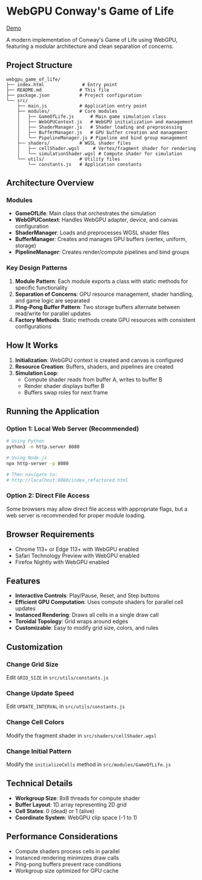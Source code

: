 # WebGPU Conway's Game of Life

[Demo](https://krjadhav.github.io/webgpu_game_of_life/)

A modern implementation of Conway's Game of Life using WebGPU, featuring a modular architecture and clean separation of concerns.

## Project Structure

```
webgpu_game_of_life/
├── index.html              # Entry point
├── README.md              # This file
├── package.json           # Project configuration
└── src/
    ├── main.js            # Application entry point
    ├── modules/           # Core modules
    │   ├── GameOfLife.js      # Main game simulation class
    │   ├── WebGPUContext.js   # WebGPU initialization and management
    │   ├── ShaderManager.js   # Shader loading and preprocessing
    │   ├── BufferManager.js   # GPU buffer creation and management
    │   └── PipelineManager.js # Pipeline and bind group management
    ├── shaders/           # WGSL shader files
    │   ├── cellShader.wgsl     # Vertex/fragment shader for rendering
    │   └── simulationShader.wgsl # Compute shader for simulation
    └── utils/             # Utility files
        └── constants.js   # Application constants

```

## Architecture Overview

### Modules

- **GameOfLife**: Main class that orchestrates the simulation
- **WebGPUContext**: Handles WebGPU adapter, device, and canvas configuration
- **ShaderManager**: Loads and preprocesses WGSL shader files
- **BufferManager**: Creates and manages GPU buffers (vertex, uniform, storage)
- **PipelineManager**: Creates render/compute pipelines and bind groups

### Key Design Patterns

1. **Module Pattern**: Each module exports a class with static methods for specific functionality
2. **Separation of Concerns**: GPU resource management, shader handling, and game logic are separated
3. **Ping-Pong Buffer Pattern**: Two storage buffers alternate between read/write for parallel updates
4. **Factory Methods**: Static methods create GPU resources with consistent configurations

## How It Works

1. **Initialization**: WebGPU context is created and canvas is configured
2. **Resource Creation**: Buffers, shaders, and pipelines are created
3. **Simulation Loop**:
   - Compute shader reads from buffer A, writes to buffer B
   - Render shader displays buffer B
   - Buffers swap roles for next frame

## Running the Application

### Option 1: Local Web Server (Recommended)
```bash
# Using Python
python3 -m http.server 8080

# Using Node.js
npx http-server -p 8080

# Then navigate to:
# http://localhost:8080/index_refactored.html
```

### Option 2: Direct File Access
Some browsers may allow direct file access with appropriate flags, but a web server is recommended for proper module loading.

## Browser Requirements

- Chrome 113+ or Edge 113+ with WebGPU enabled
- Safari Technology Preview with WebGPU enabled
- Firefox Nightly with WebGPU enabled

## Features

- **Interactive Controls**: Play/Pause, Reset, and Step buttons
- **Efficient GPU Computation**: Uses compute shaders for parallel cell updates
- **Instanced Rendering**: Draws all cells in a single draw call
- **Toroidal Topology**: Grid wraps around edges
- **Customizable**: Easy to modify grid size, colors, and rules

## Customization

### Change Grid Size
Edit `GRID_SIZE` in `src/utils/constants.js`

### Change Update Speed
Edit `UPDATE_INTERVAL` in `src/utils/constants.js`

### Change Cell Colors
Modify the fragment shader in `src/shaders/cellShader.wgsl`

### Change Initial Pattern
Modify the `initializeCells` method in `src/modules/GameOfLife.js`

## Technical Details

- **Workgroup Size**: 8x8 threads for compute shader
- **Buffer Layout**: 1D array representing 2D grid
- **Cell States**: 0 (dead) or 1 (alive)
- **Coordinate System**: WebGPU clip space (-1 to 1)

## Performance Considerations

- Compute shaders process cells in parallel
- Instanced rendering minimizes draw calls
- Ping-pong buffers prevent race conditions
- Workgroup size optimized for GPU cache
